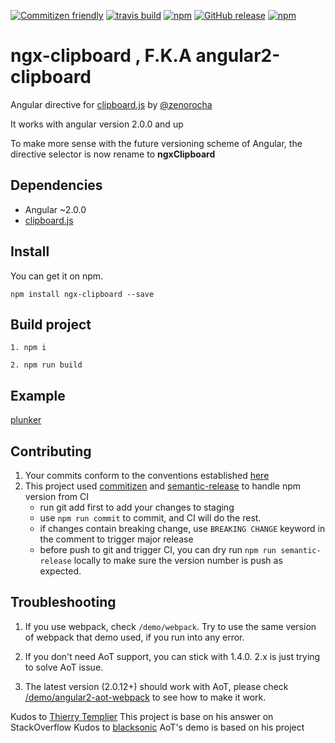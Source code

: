﻿[![Commitizen friendly](https://img.shields.io/badge/commitizen-friendly-brightgreen.svg?style=flat-square)](http://commitizen.github.io/cz-cli/)
[![travis build](https://img.shields.io/travis/maxisam/ngx-clipboard.svg?style=flat-square)](https://travis-ci.org/maxisam/ngx-clipboard)
[![npm](https://img.shields.io/npm/dt/ngx-clipboard.svg?style=flat-square)](https://www.npmjs.com/package/ngx-clipboard)
[![GitHub release](https://img.shields.io/github/release/maxisam/ngx-clipboard.svg?style=flat-square)]()
[![npm](https://img.shields.io/npm/l/ngx-clipboard.svg?style=flat-square)]()

# ngx-clipboard , F.K.A angular2-clipboard

Angular directive for [clipboard.js](http://zenorocha.github.io/clipboard.js/) by [@zenorocha](https://twitter.com/zenorocha)

It works with angular version 2.0.0 and up

To make more sense with the future versioning scheme of Angular, the directive selector is now rename to **ngxClipboard**

## Dependencies

+ Angular ~2.0.0
+ [clipboard.js](https://clipboardjs.com/)

## Install

You can get it on npm.

```
npm install ngx-clipboard --save
```

## Build project

```
1. npm i

2. npm run build
```

## Example

[plunker](http://embed.plnkr.co/PD4Ap8/)


## Contributing 

1. Your commits conform to the conventions established [here](https://github.com/conventional-changelog/conventional-changelog-angular/blob/master/convention.md)
2. This project used [commitizen](https://github.com/commitizen/cz-cli) and [semantic-release](https://github.com/semantic-release/semantic-release) to handle npm version from CI
    + run git add first to add your changes to staging 
    + use `npm run commit` to commit, and CI will do the rest.
    + if changes contain breaking change, use `BREAKING CHANGE` keyword in the comment to trigger major release
    + before push to git and trigger CI, you can dry run `npm run semantic-release` locally to make sure the version number is push as expected.

## Troubleshooting

1. If you use webpack, check `/demo/webpack`. Try to use the same version of webpack that demo used, if you run into any error.

2. If you don't need AoT support, you can stick with 1.4.0. 2.x is just trying to solve AoT issue.

3. The latest version (2.0.12+) should work with AoT, please check [/demo/angular2-aot-webpack](https://github.com/maxisam/ngx-clipboard/tree/master/demo/angular2-aot-webpack) to see how to make it work.


Kudos to [Thierry Templier](http://stackoverflow.com/a/36330518/667767) This project is base on his answer on StackOverflow
Kudos to [blacksonic](https://github.com/blacksonic/ngx-aot-webpack) AoT's demo is based on his project